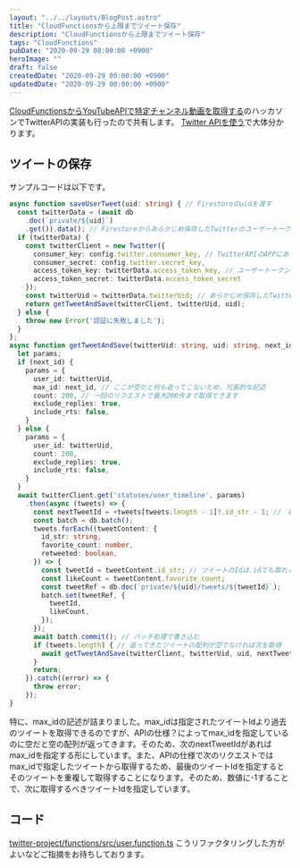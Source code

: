 ```yaml
---
layout: "../../layouts/BlogPost.astro"
title: "CloudFunctionsから上限までツイート保存"
description: "CloudFunctionsから上限までツイート保存"
tags: "CloudFunctions"
pubDate: "2020-09-29 00:00:00 +0900"
heroImage: ""
draft: false
createdDate: "2020-09-29 00:00:00 +0900"
updatedDate: "2020-09-29 00:00:00 +0900"
---
```


[CloudFunctionsからYouTubeAPIで特定チャンネル動画を取得する](https://to.camp/lesson?v=wwWte5geeyIB0VHMuWx3)のハッカソンでTwitterAPIの実装も行ったので共有します。
[Twitter APIを使う](https://to.camp/lesson?v=idvdkzDRzEzlcnlz8VoE)で大体分かります。

## ツイートの保存
サンプルコードは以下です。
```ts
async function saveUserTweet(uid: string) { // Firestoreのuidを渡す
  const twitterData = (await db
    .doc(`private/${uid}`)
    .get()).data(); // Firestoreからあらかじめ保存したTwitterのユーザートークンを取得
  if (twitterData) {
    const twitterClient = new Twitter({
      consumer_key: config.twitter.consumer_key, // TwitterAPIのAPPにあるものを環境変数に入れておき、ここで入れる
      consumer_secret: config.twitter.secret_key,
      access_token_key: twitterData.access_token_key, // ユーザートークンを入れる
      access_token_secret: twitterData.access_token_secret
    });
    const twitterUid = twitterData.twitterUid; // あらかじめ保存したTwitterのuidを取得
    return getTweetAndSave(twitterClient, twitterUid, uid);
  } else {
    throw new Error('認証に失敗しました');
  }
};
async function getTweetAndSave(twitterUid: string, uid: string, next_id?: number) {
  let params;
  if (next_id) {
    params = {
      user_id: twitterUid,
      max_id: next_id, // ここが空だと何も返ってこないため、冗長的な記述
      count: 200, // 一回のリクエストで最大200件まで取得できます
      exclude_replies: true,
      include_rts: false,
    }
  } else {
    params = {
      user_id: twitterUid,
      count: 200,
      exclude_replies: true,
      include_rts: false,
    }
  }
  await twitterClient.get('statuses/user_timeline', params)
    .then(async (tweets) => {
      const nextTweetId = +tweets[tweets.length - 1]?.id_str - 1; //　最後のTweetIdの一つ前のIdにする
      const batch = db.batch();
      tweets.forEach((tweetContent: {
        id_str: string,
        favorite_count: number,
        retweeted: boolean,
      }) => {
        const tweetId = tweetContent.id_str; // ツイートのIdは.idでも取れるが、JavaScriptによって数値が勝手にまるめられてしまうため、stringの方を取得
        const likeCount = tweetContent.favorite_count;
        const tweetRef = db.doc(`private/${uid}/tweets/${tweetId}`);
        batch.set(tweetRef, {
          tweetId,
          likeCount,
        });
      });
      await batch.commit(); // バッチ処理で書き込む
      if (tweets.length) { // 返ってきたツイートの配列が空でなければ次を取得
        await getTweetAndSave(twitterClient, twitterUid, uid, nextTweetId);
      }
      return;
    }).catch((error) => {
      throw error;
    });
}
```
特に、max_idの記述が詰まりました。max_idは指定されたツイートIdより過去のツイートを取得できるのですが、APIの仕様？によってmax_idを指定しているのに空だと空の配列が返ってきます。そのため、次のnextTweetIdがあればmax_idを指定する形にしています。また、APIの仕様で次のリクエストではmax_idで指定したツイートから取得するため、最後のツイートIdを指定するとそのツイートを重複して取得することになります。そのため、数値に-1することで、次に取得するべきツイートIdを指定しています。

## コード
[twitter-project/functions/src/user.function.ts](https://github.com/camp-team/twitter-project/blob/master/functions/src/user.function.ts)
こうリファクタリングした方がよいなどご指摘をお待ちしております。
